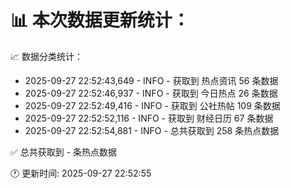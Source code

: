 📊 本次数据更新统计：
==========================

📈 数据分类统计：
- 2025-09-27 22:52:43,649 - INFO - 获取到 热点资讯 56 条数据
- 2025-09-27 22:52:46,937 - INFO - 获取到 今日热点 26 条数据
- 2025-09-27 22:52:49,416 - INFO - 获取到 公社热帖 109 条数据
- 2025-09-27 22:52:52,116 - INFO - 获取到 财经日历 67 条数据
- 2025-09-27 22:52:54,881 - INFO - 总共获取到 258 条热点数据

✅ 总共获取到 - 条热点数据

🕐 更新时间: 2025-09-27 22:52:55
